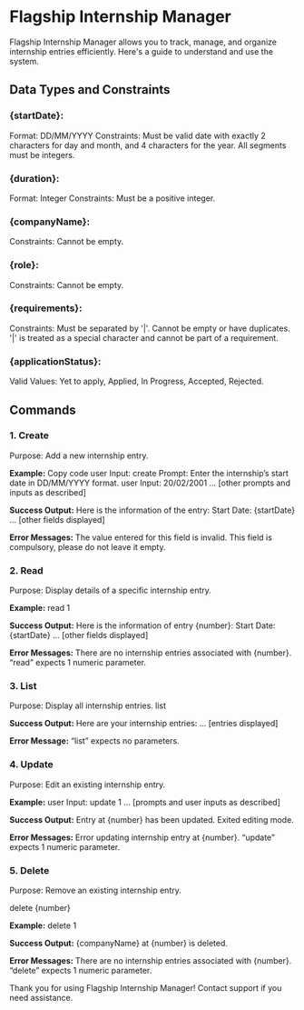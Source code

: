 # Flagship Internship Manager
Flagship Internship Manager allows you to track, manage, and organize internship entries efficiently. Here's a guide to understand and use the system.

## Data Types and Constraints
### {startDate}:
Format: DD/MM/YYYY
Constraints: Must be valid date with exactly 2 characters for day and month, and 4 characters for the year. All segments must be integers.
### {duration}:
Format: Integer
Constraints: Must be a positive integer.
### {companyName}:
Constraints: Cannot be empty.
### {role}:
Constraints: Cannot be empty.
### {requirements}:
Constraints: Must be separated by '|'. Cannot be empty or have duplicates. '|' is treated as a special character and cannot be part of a requirement.
### {applicationStatus}:
Valid Values: Yet to apply, Applied, In Progress, Accepted, Rejected.
## Commands
### 1. Create
Purpose: Add a new internship entry.

**Example:**
Copy code
user Input: create 
Prompt: Enter the internship’s start date in DD/MM/YYYY format.
user Input: 20/02/2001
... [other prompts and inputs as described]

**Success Output:**
Here is the information of the entry:
Start Date: {startDate}
... [other fields displayed]

**Error Messages:**
The value entered for this field is invalid.
This field is compulsory, please do not leave it empty.
### 2. Read
Purpose: Display details of a specific internship entry.


**Example:**
read 1

**Success Output:**
Here is the information of entry {number}:
Start Date: {startDate}
... [other fields displayed]

**Error Messages:**
There are no internship entries associated with {number}.
“read” expects 1 numeric parameter.

### 3. List
Purpose: Display all internship entries.
list

**Success Output:**
Here are your internship entries:
... [entries displayed]

**Error Message:**
“list” expects no parameters.

### 4. Update
Purpose: Edit an existing internship entry.

**Example:**
user Input: update 1
... [prompts and user inputs as described]

**Success Output:**
Entry at {number} has been updated. Exited editing mode.

**Error Messages:**
Error updating internship entry at {number}.
“update” expects 1 numeric parameter.

### 5. Delete
Purpose: Remove an existing internship entry.

delete {number}

**Example:**
delete 1

**Success Output:**
{companyName} at {number} is deleted.

**Error Messages:**
There are no internship entries associated with {number}.
“delete” expects 1 numeric parameter.

Thank you for using Flagship Internship Manager! Contact support if you need assistance.
